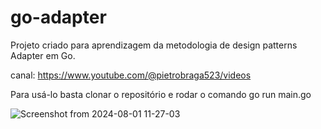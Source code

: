 # go-adapter

Projeto criado para aprendizagem da metodologia de design patterns Adapter em Go.

canal: https://www.youtube.com/@pietrobraga523/videos

Para usá-lo basta clonar o repositório e rodar o comando go run main.go

![Screenshot from 2024-08-01 11-27-03](https://github.com/user-attachments/assets/6f2ec11a-bc7a-407d-8d62-165a08d52ace)
